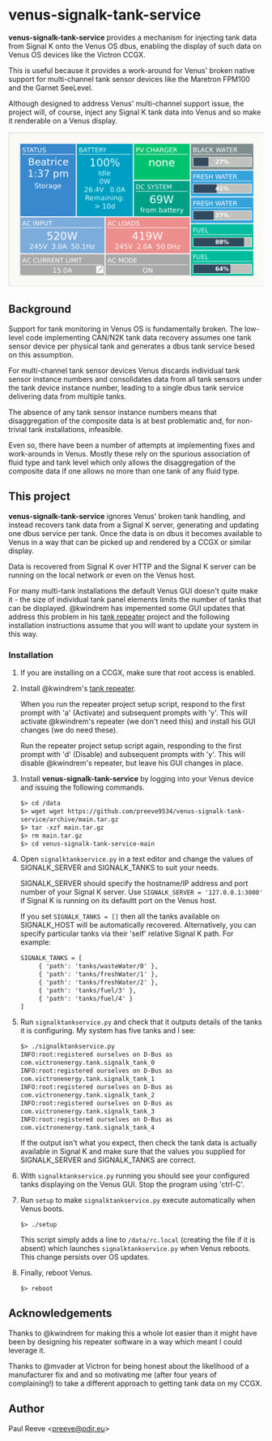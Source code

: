 # venus-signalk-tank-service

__venus-signalk-tank-service__ provides a mechanism for injecting
tank data from Signal K onto the Venus OS dbus, enabling the display
of such data on Venus OS devices like the Victron CCGX.

This is useful because it provides a work-around for Venus' broken
native support for multi-channel tank sensor devices like the
Maretron FPM100 and the Garnet SeeLevel. 

Although designed to address Venus' multi-channel support issue, the
project will, of course, inject any Signal K tank data into Venus
and so make it renderable on a Venus display.

![CCGX tank display](venus.png)

## Background

Support for tank monitoring in Venus OS is fundamentally broken.
The low-level code implementing CAN/N2K tank data recovery assumes
one tank sensor device per physical tank and generates a dbus
tank service besed on this assumption.

For multi-channel tank sensor devices Venus discards individual
tank sensor instance numbers and consolidates data from all tank
sensors under the tank device instance number, leading to a single
dbus tank service delivering data from multiple tanks.

The absence of any tank sensor instance numbers means that
disaggregation of the composite data is at best problematic and, for
non-trivial tank installations, infeasible.

Even so, there have been a number of attempts at implementing fixes
and work-arounds in Venus.
Mostly these rely on the spurious association of fluid type and tank
level which only allows the disaggregation of the composite data if
one allows no more than one tank of any fluid type.

## This project

__venus-signalk-tank-service__ ignores Venus' broken tank handling,
and instead recovers tank data from a Signal K server, generating
and updating one dbus service per tank.
Once the data is on dbus it becomes available to Venus in a way that
can be picked up and rendered by a CCGX or similar display.

Data is recovered from Signal K over HTTP and the Signal K server can
be running on the local network or even on the Venus host.

For many multi-tank installations the default Venus GUI doesn't quite
make it - the size of individual tank panel elements limits the number
of tanks that can be displayed.
@kwindrem has impemented some GUI updates that address this problem
in his
[tank repeater](https://github.com/kwindrem/SeeLevel-N2K-Victron-VenusOS)
project and the following installation instructions assume that you
will want to update your system in this way.

### Installation

1. If you are installing on a CCGX, make sure that root access is
   enabled.
   
2. Install @kwindrem's
   [tank repeater](https://github.com/kwindrem/SeeLevel-N2K-Victron-VenusOS).
   
   When you run the repeater project setup script, respond to the
   first prompt with 'a' (Activate) and subsequent prompts with 'y'.
   This will activate @kwindrem's repeater (we don't need this) and
   install his GUI changes (we do need these).
   
   Run the repeater project setup script again, responding to the
   first prompt with 'd' (Disable) and subsequent prompts with 'y'.
   This will disable @kwindrem's repeater, but leave his GUI changes
   in place.
   
3. Install __venus-signalk-tank-service__ by logging into your Venus
   device and issuing the following commands.
   ```
   $> cd /data
   $> wget wget https://github.com/preeve9534/venus-signalk-tank-service/archive/main.tar.gz
   $> tar -xzf main.tar.gz
   $> rm main.tar.gz
   $> cd venus-signalk-tank-service-main
   ```

4. Open ```signalktankservice.py``` in a text editor and change the
   values of SIGNALK_SERVER and SIGNALK_TANKS to suit your needs.

   SIGNALK_SERVER should specify the hostname/IP address and port
   number of your Signal K server.
   Use ```SIGNALK_SERVER = '127.0.0.1:3000'``` if Signal K is
   running on its defaultt port on the Venus host.
   
   If you set ```SIGNALK_TANKS = []``` then all the tanks available
   on SIGNALK_HOST will be automatically recovered.
   Alternatively, you can specify particular tanks via their 'self'
   relative Signal K path.
   For example:
   ```
   SIGNALK_TANKS = [
        { 'path': 'tanks/wasteWater/0' },
        { 'path': 'tanks/freshWater/1' },
        { 'path': 'tanks/freshWater/2' },
        { 'path': 'tanks/fuel/3' },
        { 'path': 'tanks/fuel/4' }
   ]
   ```

5. Run ```signalktankservice.py``` and check that it outputs details of
   the tanks it is configuring. My system has five tanks and I see:
   ```
   $> ./signalktankservice.py 
   INFO:root:registered ourselves on D-Bus as com.victronenergy.tank.signalk_tank_0
   INFO:root:registered ourselves on D-Bus as com.victronenergy.tank.signalk_tank_1
   INFO:root:registered ourselves on D-Bus as com.victronenergy.tank.signalk_tank_2
   INFO:root:registered ourselves on D-Bus as com.victronenergy.tank.signalk_tank_3
   INFO:root:registered ourselves on D-Bus as com.victronenergy.tank.signalk_tank_4
   ```
   If the output isn't what you expect, then check the tank data
   is actually available in Signal K and make sure that the values
   you supplied for SIGNALK_SERVER and SIGNALK_TANKS are correct.

6. With ```signalktankservice.py``` running you should see your
   configured tanks displaying on the Venus GUI.
   Stop the program using 'ctrl-C'.

7. Run ```setup``` to make ```signalktankservice.py``` execute
   automatically when Venus boots.
   ```
   $> ./setup
   ```
   This script simply adds a line to ```/data/rc.local``` (creating the file if it
   is absent) which launches ```signalktankservice.py``` when Venus reboots.
   This change persists over OS updates.
   
8. Finally, reboot Venus.
   ```
   $> reboot
   ```

## Acknowledgements

Thanks to @kwindrem for making this a whole lot easier than it might have
been by designing his repeater software in a way which meant I could
leverage it.

Thanks to @mvader at Victron for being honest about the likelihood of a
manufacturer fix and and so motivating me (after four years of complaining!)
to take a different approach to getting tank data on my CCGX.

## Author

Paul Reeve \<<preeve@pdjr.eu>\>
